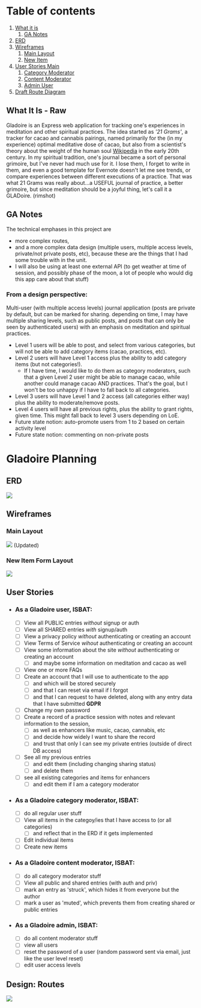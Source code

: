 # Table of contents
1. [What it is](#intro)
    1. [GA Notes](#ganotes)
2. [ERD](#erd)
3. [Wireframes](#wireframes)
    1. [Main Layout](#mainlayout)
    2. [New Item](#newitem)
4. [User Stories Main](#userstories)
    1. [Category Moderator](#catmod)
    2. [Content Moderator](#conmod)
    3. [Admin User](#admin)
5. [Draft Route Diagram](#routes)


## What It Is - Raw <a name="intro"></a>
Gladoire is an Express web application for tracking one's experiences in meditation and other spiritual practices.
The idea started as *'21 Grams'*, a tracker for cacao and cannabis pairings, named primarily for the (in my experience) optimal meditative dose of cacao, but also from a scientist's theory about the weight of the human soul [Wikipedia](https://en.wikipedia.org/wiki/21_grams_experiment) in the early 20th century.
In my spiritual tradition, one's journal became a sort of personal grimoire, but I've never had much use for it.  I lose them, I forget to write in them, and even a good template for Evernote doesn't let me see trends, or compare experiences between different executions of a practice.
That was what 21 Grams was really about...a USEFUL journal of practice, a better grimoire, but since meditation should be a joyful thing, let's call it a GLADoire. (rimshot)


## GA Notes <a name="ganotes"></a>
The technical emphases in this project are
- more complex routes, 
- and a more complex data design (multiple users, multiple access levels, private/not private posts, etc), because these are the things that I had some trouble with in the unit.
- I will also be using at least one external API (to get weather at time of session, and possibly phase of the moon, a lot of people who would dig this app care about that stuff)

### From a design perspective:
Multi-user (with multiple access levels) journal application (posts are private by default, but can be marked for sharing.  depending on time, I may have multiple sharing levels, such as public posts, and posts that can only be seen by authenticated users) with an emphasis on meditation and spiritual practices.

- Level 1 users will be able to post, and select from various categories, but will not be able to add category items (cacao, practices, etc).
- Level 2 users will have Level 1 access plus the ability to add category items (but not categories!).  
  - If I have time, I would like to do them as category moderators, such that a given Level 2 user might be able to manage cacao, while another could manage cacao AND practices.  That's the goal, but I won't be too unhappy if I have to fall back to all categories.
- Level 3 users will have Level 1 and 2 access (all categories either way) plus the ability to moderate/remove posts.
- Level 4 users will have all previous rights, plus the ability to grant rights, given time.  This might fall back to level 3 users depending on LoE.
- Future state notion: auto-promote users from 1 to 2 based on certain activity level
- Future state notion: commenting on non-private posts

# Gladoire Planning

## ERD <a name="ERD"></a>
![](Gladoire-ERD002-Draft.png)

## Wireframes <a name="wireframes"></a>

### Main Layout <a name="mainlayout"></a>
![](Gladoire-mainlayout2.png) 
(Updated)

### New Item Form Layout <a name="newitem"></a>
![](Gladoire-newitem_layout.png)


## User Stories <a name="userstories"></a>
- ### As a Gladoire user, ISBAT:
  - [ ] View all PUBLIC entries *without* signup or auth
  - [ ] View all SHARED entries *with* signup/auth
  - [ ] View a privacy policy *without* authenticating or creating an account
  - [ ] View Terms of Service *wihout* authenticating or creating an account
  - [ ] View some information about the site *without* authenticating or creating an account
    - [ ] and maybe some information on meditation and cacao as well
  - [ ] View one or more FAQs
  - [ ] Create an account that I will use to authenticate to the app
    - [ ] and which will be stored securely
    - [ ] and that I can reset via email if I forgot
    - [ ] and that I can request to have deleted, along with any entry data that I have submitted **GDPR**
  - [ ] Change my own password
  - [ ] Create a record of a practice session with notes and relevant information to the session, 
    - [ ] as well as enhancers like music, cacao, cannabis, etc
    - [ ] and decide how widely I want to share the record
    - [ ] and trust that only I can see my private entries (outside of direct DB access)
  - [ ] See all my previous entries
    - [ ] and edit them (including changing sharing status)
    - [ ] and delete them
  - [ ] see all existing categories and items for enhancers
    - [ ] and edit them if I am a category moderator
  
- ### As a Gladoire category moderator, ISBAT: <a name="catmod"></a>
  - [ ] do all regular user stuff
  - [ ] View all items in the categoy/ies that I have access to (or all categories)
    - [ ] and reflect that in the ERD if it gets implemented
  - [ ] Edit individual items
  - [ ] Create new items
 
- ### As a Gladoire content moderator, ISBAT: <a name="conmod"></a>
  - [ ] do all category moderator stuff
  - [ ] View all public and shared entries (with auth and priv)
  - [ ] mark an entry as 'struck', which hides it from everyone but the author
  - [ ] mark a user as 'muted', which prevents them from creating shared or public entries
  
- ### As a Gladoire admin, ISBAT: <a name="admin"></a>
  - [ ] do all content moderator stuff
  - [ ] view all users
  - [ ] reset the password of a user (random password sent via email, just like the user level reset)
  - [ ] edit user access levels
  
 ## Design: Routes
 ![](Gladoire-Design-routes.png)
